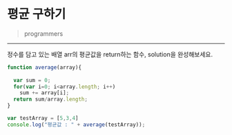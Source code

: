 # 평균 구하기

> programmers
> 

---

정수를 담고 있는 배열 arr의 평균값을 return하는 함수, solution을 완성해보세요.

```javascript
function average(array){
    
  var sum = 0;
  for(var i=0; i<array.length; i++)
    sum += array[i];
  return sum/array.length;
}

var testArray = [5,3,4] 
console.log("평균값 : " + average(testArray));
```